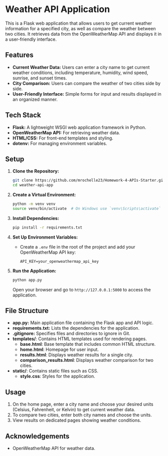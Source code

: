 # Weather API Application

This is a Flask web application that allows users to get current weather information for a specified city, as well as compare the weather between two cities. It retrieves data from the OpenWeatherMap API and displays it in a user-friendly interface.

## Features

- **Current Weather Data:** Users can enter a city name to get current weather conditions, including temperature, humidity, wind speed, sunrise, and sunset times.
- **City Comparison:** Users can compare the weather of two cities side by side.
- **User-Friendly Interface:** Simple forms for input and results displayed in an organized manner.

## Tech Stack

- **Flask:** A lightweight WSGI web application framework in Python.
- **OpenWeatherMap API:** For retrieving weather data.
- **HTML/CSS:** For front-end templates and styling.
- **dotenv:** For managing environment variables.

## Setup

1. **Clone the Repository:**
   ```bash
   git clone https://github.com/mrochelle23/Homework-4-APIs-Starter.git
   cd weather-api-app
   ```

2. **Create a Virtual Environment:**
   ```bash
   python -m venv venv
   source venv/bin/activate  # On Windows use `venv\Scripts\activate`
   ```

3. **Install Dependencies:**
   ```bash
   pip install -r requirements.txt
   ```

4. **Set Up Environment Variables:**
   - Create a `.env` file in the root of the project and add your OpenWeatherMap API key:
     ```env
     API_KEY=your_openweathermap_api_key
     ```

5. **Run the Application:**
   ```bash
   python app.py
   ```
   Open your browser and go to `http://127.0.0.1:5000` to access the application.

## File Structure

- **app.py:** Main application file containing the Flask app and API logic.
- **requirements.txt:** Lists the dependencies for the application.
- **.gitignore:** Specifies files and directories to ignore in Git.
- **templates/**: Contains HTML templates used for rendering pages.
  - **base.html**: Base template that includes common HTML structure.
  - **home.html**: Homepage for user input.
  - **results.html**: Displays weather results for a single city.
  - **comparison_results.html**: Displays weather comparison for two cities.
- **static/**: Contains static files such as CSS.
  - **style.css**: Styles for the application.

## Usage

1. On the home page, enter a city name and choose your desired units (Celsius, Fahrenheit, or Kelvin) to get current weather data.
2. To compare two cities, enter both city names and choose the units.
3. View results on dedicated pages showing weather conditions.

## Acknowledgements
- OpenWeatherMap API for weather data.
